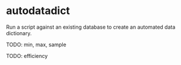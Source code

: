 # autodatadict

Run a script against an existing database to create an automated data dictionary. 

TODO: min, max, sample

TODO: efficiency